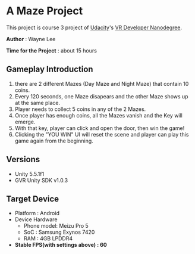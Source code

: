 # A Maze Project

This project is course 3 project of [Udacity](https://www.udacity.com "Udacity - Be in demand")'s [VR Developer Nanodegree](https://www.udacity.com/course/vr-developer-nanodegree--nd017).

**Author** : Wayne Lee

**Time for the Project** : about 15 hours

## Gameplay Introduction
1. there are 2 different Mazes (Day Maze and Night Maze) that contain 10 coins.
2. Every 120 seconds, one Maze disapears and the other Maze shows up at the same place.
3. Player needs to collect 5 coins in any of the 2 Mazes.
4. Once player has enough coins, all the Mazes vanish and the Key will emerge.
5. With that key, player can click and open the door,  then win the game!
6. Clicking the "YOU WIN" UI will reset the scene and player can play this game again from the beginning.

## Versions
- Unity 5.5.1f1
- GVR Unity SDK v1.0.3

## Target Device
- Platform : Android
- Device Hardware
  - Phone model: Meizu Pro 5
  - SoC : Samsung Exynos 7420
  - RAM : 4GB LPDDR4
- **Stable FPS(with settings above) : 60**


